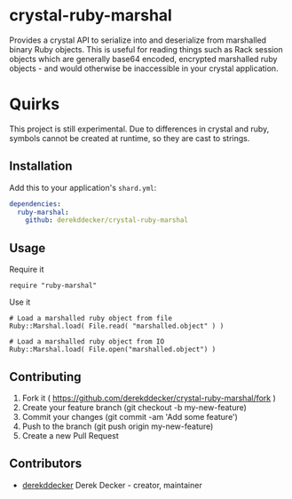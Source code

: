# crystal-ruby-marshal

Provides a crystal API to serialize into and deserialize from marshalled binary 
Ruby objects. This is useful for reading things such as Rack session objects which 
are generally base64 encoded, encrypted marshalled ruby objects - and would otherwise
be inaccessible in your crystal application. 

# Quirks
This project is still experimental. Due to differences in crystal and ruby, symbols 
cannot be created at runtime, so they are cast to strings.

## Installation

Add this to your application's `shard.yml`:

```yaml
dependencies:
  ruby-marshal:
    github: derekddecker/crystal-ruby-marshal
```

## Usage

Require it
```crystal
require "ruby-marshal"
```

Use it
```crystal
# Load a marshalled ruby object from file
Ruby::Marshal.load( File.read( "marshalled.object" ) )

# Load a marshalled ruby object from IO
Ruby::Marshal.load( File.open("marshalled.object") )
```

## Contributing

1. Fork it ( https://github.com/derekddecker/crystal-ruby-marshal/fork )
2. Create your feature branch (git checkout -b my-new-feature)
3. Commit your changes (git commit -am 'Add some feature')
4. Push to the branch (git push origin my-new-feature)
5. Create a new Pull Request

## Contributors

- [derekddecker](https://github.com/derekddecker) Derek Decker - creator, maintainer
